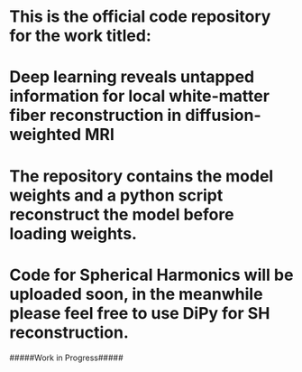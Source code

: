 # This is the official code repository for the work titled:
# Deep learning reveals untapped information for local white-matter fiber reconstruction in diffusion-weighted MRI 

# The repository contains the model weights and a python script reconstruct the model before loading weights.
# Code for Spherical Harmonics will be uploaded soon, in the meanwhile please feel free to use DiPy for SH reconstruction.

#####Work in Progress#####
